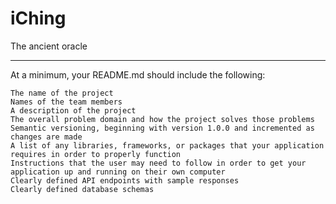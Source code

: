 # iChing

The ancient oracle

---

At a minimum, your README.md should include the following:

    The name of the project
    Names of the team members
    A description of the project
    The overall problem domain and how the project solves those problems
    Semantic versioning, beginning with version 1.0.0 and incremented as changes are made
    A list of any libraries, frameworks, or packages that your application requires in order to properly function
    Instructions that the user may need to follow in order to get your application up and running on their own computer
    Clearly defined API endpoints with sample responses
    Clearly defined database schemas
